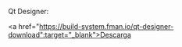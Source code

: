 Qt Designer:

<a href="https://build-system.fman.io/qt-designer-download":target="_blank">Descarga</a>


